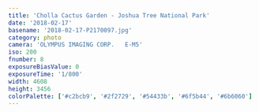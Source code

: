 ```yaml
---
title: 'Cholla Cactus Garden - Joshua Tree National Park'
date: '2018-02-17'
basename: '2018-02-17-P2170097.jpg'
category: photo
camera: 'OLYMPUS IMAGING CORP.   E-M5'
iso: 200
fnumber: 8
exposureBiasValue: 0
exposureTime: '1/800'
width: 4608
height: 3456
colorPalette: ['#c2bcb9', '#2f2729', '#54433b', '#6f5b44', '#6b6060']
---
```

